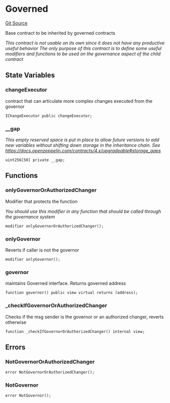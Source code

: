 # Governed

[Git Source](https://github.com/rsksmart/builder-incentives-sc/blob/ec30259df8f8351920ffc4dcdd060e5148bf247b/src/governance/Governed.sol)

Base contract to be inherited by governed contracts

_This contract is not usable on its own since it does not have any *productive useful* behavior The only purpose of this
contract is to define some useful modifiers and functions to be used on the governance aspect of the child contract_

## State Variables

### changeExecutor

contract that can articulate more complex changes executed from the governor

```solidity
IChangeExecutor public changeExecutor;
```

### \_\_gap

_This empty reserved space is put in place to allow future versions to add new variables without shifting down storage
in the inheritance chain. See https://docs.openzeppelin.com/contracts/4.x/upgradeable#storage_gaps_

```solidity
uint256[50] private __gap;
```

## Functions

### onlyGovernorOrAuthorizedChanger

Modifier that protects the function

_You should use this modifier in any function that should be called through the governance system_

```solidity
modifier onlyGovernorOrAuthorizedChanger();
```

### onlyGovernor

Reverts if caller is not the governor

```solidity
modifier onlyGovernor();
```

### governor

maintains Governed interface. Returns governed address

```solidity
function governor() public view virtual returns (address);
```

### \_checkIfGovernorOrAuthorizedChanger

Checks if the msg sender is the governor or an authorized changer, reverts otherwise

```solidity
function _checkIfGovernorOrAuthorizedChanger() internal view;
```

## Errors

### NotGovernorOrAuthorizedChanger

```solidity
error NotGovernorOrAuthorizedChanger();
```

### NotGovernor

```solidity
error NotGovernor();
```
